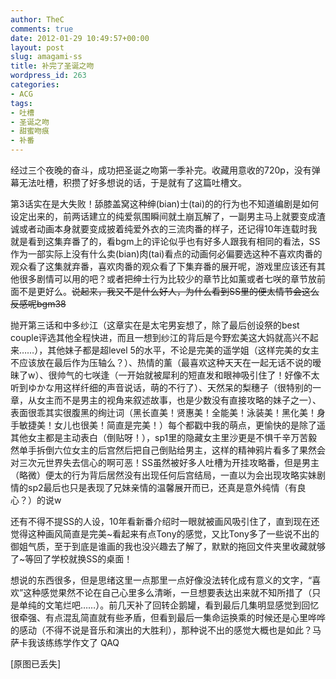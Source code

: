 ```yaml
---
author: TheC
comments: true
date: 2012-01-29 10:49:57+00:00
layout: post
slug: amagami-ss
title: 补完了圣诞之吻
wordpress_id: 263
categories:
- ACG
tags:
- 吐槽
- 圣诞之吻
- 甜蜜吻痕
- 补番
---
```


经过三个夜晚的奋斗，成功把圣诞之吻第一季补完。收藏用意收的720p，没有弹幕无法吐槽，积攒了好多想说的话，于是就有了这篇吐槽文。



第3话实在是大失败！舔膝盖窝这种绅(bian)士(tai)的的行为也不知道编剧是如何设定出来的，前两话建立的纯爱氛围瞬间就土崩瓦解了，一副男主马上就要变成渣诚或者动画本身就要变成披着纯爱外衣的三流肉番的样子，还记得10年连载时我就是看到这集弃番了的，看bgm上的评论似乎也有好多人跟我有相同的看法，SS作为一部实际上没有什么卖(bian)肉(tai)看点的动画何必偏要选这种不喜欢肉番的观众看了这集就弃番，喜欢肉番的观众看了下集弃番的展开呢，游戏里应该还有其他很多剧情可以用的吧？或者把绅士行为比较少的章节比如薰或者七咲的章节放前面不是更好么。<del>说起来，我又不是什么好人，为什么看到SS里的便太情节会这么反感呢bgm38</del>

抛开第三话和中多纱江（这章实在是太宅男妄想了，除了最后创设祭的best couple评选其他全程快进，而且一想到纱江的背后是今野宏美这大妈就高兴不起来……），其他妹子都是超level 5的水平，不论是完美的遥学姐（这样完美的女主不应该放在最后作为压轴么？）、热情的薰（最喜欢这种天天在一起无话不说的暧昧了w）、很帅气的七咲逢（一开始就被犀利的短直发和眼神吸引住了！好像不太听到ゆかな用这样纤细的声音说话，萌的不行了）、天然呆的梨穗子（很特别的一章，从女主而不是男主的视角来叙述故事，也是少数没有直接攻略的妹子之一）、表面很乖其实很腹黑的绚辻词（黑长直美！贤惠美！全能美！泳装美！黑化美！身手敏捷美！女儿也很美！简直是完美！）每个都戳中我的萌点，更愉快的是除了遥其他女主都是主动表白（倒贴呀！），sp1里的隐藏女主里沙更是不惧千辛万苦毅然单手拆倒六位女主的后宫然后把自己倒贴给男主，这样的精神鸦片看多了果然会对三次元世界失去信心的啊可恶！SS虽然被好多人吐槽为开挂攻略番，但是男主（略微）便太的行为背后居然没有出现任何后宫结局，一直以为会出现攻略实妹剧情的sp2最后也只是表现了兄妹亲情的温馨展开而已，还真是意外纯情（有良心？）的说w

还有不得不提SS的人设，10年看新番介绍时一眼就被画风吸引住了，直到现在还觉得这种画风简直是完美~看起来有点Tony的感觉，又比Tony多了一些说不出的御姐气质，至于到底是谁画的我也没兴趣去了解了，默默的拖回文件夹里收藏就够了~等回了学校就换SS的桌面！

想说的东西很多，但是思绪这里一点那里一点好像没法转化成有意义的文字，“喜欢”这种感觉果然不论在自己心里多么清晰，一旦想要表达出来就不知所措了（只是单纯的文笔烂吧……）。前几天补了回转企鹅罐，看到最后几集明显感觉到回忆很牵强、有点混乱简直就有些矛盾，但看到最后一集命运换乘的时候还是心里哗哗的感动（不得不说是音乐和演出的大胜利），那种说不出的感觉大概也是如此？马萨卡我该练练学作文了 QAQ

<p class="image-placeholder">[原图已丢失]</p>
